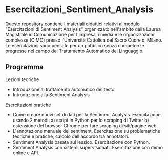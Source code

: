 # Esercitazioni_Sentiment_Analysis

Questo repository contiene i materiali didattici relativi al modulo "Esercitazioni di Sentiment Analysis" organizzato nell'ambito della Laurea Magistrale in Comunicazione per l'impresa, i media e le organizzazioni complesse (CIMO) presso l'Università Cattolica del Sacro Cuore di Milano. 
Le esercitazioni sono pensate per un pubblico senza competenze pregresse nel campo del Trattamento Automatico del Linguaggio.

## Programma
Lezioni teoriche
- Introduzione al trattamento automatico del testo
- Introduzione alla Sentiment Analysis

Esercitazioni pratiche
- Come creare nuovi set di dati per la Sentiment Analysis. Esercitazione usando 2 metodi: a) script in Python per lo scraping di Twitter b) estensione del browser Chrome per fare scraping di siti/pagine web
- L'annotazione manuale del sentiment. Esercitazione su problematiche teoriche e pratiche, calcolo dell'accordo tra annotatori.
- Sentiment Analysis basata sul lessico. Esercitazione con Python.
- Sentiment Analysis con sistemi supervisionati. Esercitazione con demo online e API.
